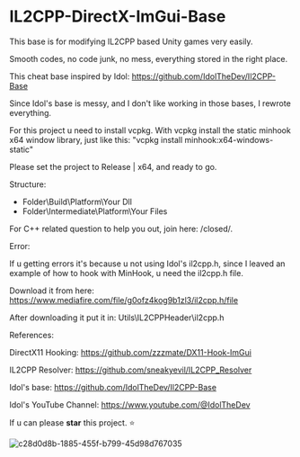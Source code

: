# IL2CPP-DirectX-ImGui-Base
This base is for modifying IL2CPP based Unity games very easily.

Smooth codes, no code junk, no mess, everything stored in the right place.

This cheat base inspired by Idol: https://github.com/IdolTheDev/Il2CPP-Base

Since Idol's base is messy, and I don't like working in those bases, I rewrote everything.

For this project u need to install vcpkg.
With vcpkg install the static minhook x64 window library, just like this: "vcpkg install minhook:x64-windows-static"

Please set the project to Release | x64, and ready to go.

Structure:
- Folder\Build\Platform\Your Dll
- Folder\Intermediate\Platform\Your Files

For C++ related question to help you out, join here: /closed/.

Error:

If u getting errors it's because u not using Idol's il2cpp.h, since I leaved an example of how to hook with MinHook, u need the il2cpp.h file.

Download it from here: https://www.mediafire.com/file/g0ofz4kog9b1zl3/il2cpp.h/file

After downloading it put it in: Utils\IL2CPPHeader\il2cpp.h

References:

DirectX11 Hooking: https://github.com/zzzmate/DX11-Hook-ImGui

IL2CPP Resolver: https://github.com/sneakyevil/IL2CPP_Resolver

Idol's base: https://github.com/IdolTheDev/Il2CPP-Base

Idol's YouTube Channel: https://www.youtube.com/@IdolTheDev

If u can please **star** this project. ⭐

![c28d0d8b-1885-455f-b799-45d98d767035](https://github.com/zzzmate/IL2CPP-DirectX-ImGui-Base/assets/104621347/a4858993-80d9-4b09-811c-9d08ae07ee68)

